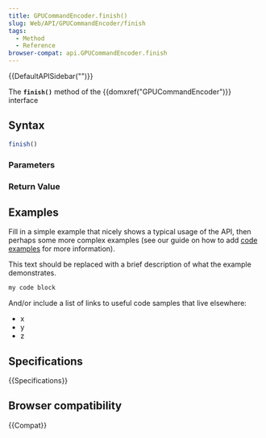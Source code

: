 ```yaml
---
title: GPUCommandEncoder.finish()
slug: Web/API/GPUCommandEncoder/finish
tags:
  - Method
  - Reference
browser-compat: api.GPUCommandEncoder.finish
---
```

{{DefaultAPISidebar("")}}

The **`finish()`** method of the {{domxref("GPUCommandEncoder")}} interface 

## Syntax

```js
finish()
```

### Parameters



### Return Value



## Examples

Fill in a simple example that nicely shows a typical usage of the API, then perhaps some more complex examples (see our guide on how to add [code examples](/en-US/docs/MDN/Contribute/Structures/Code_examples) for more information).

This text should be replaced with a brief description of what the example demonstrates.

```js
my code block
```

And/or include a list of links to useful code samples that live elsewhere:

*   x
*   y
*   z

## Specifications

{{Specifications}}

## Browser compatibility

{{Compat}}

